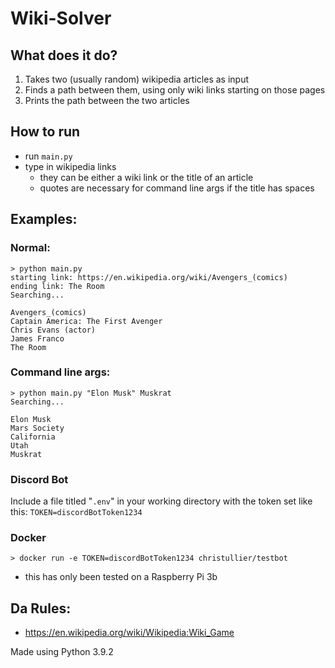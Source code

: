 # Wiki-Solver
## What does it do?
1. Takes two (usually random) wikipedia articles as input
2. Finds a path between them, using only wiki links starting on those pages
3. Prints the path between the two articles


## How to run
* run `main.py`
* type in wikipedia links
    * they can be either a wiki link or the title of an article
    * quotes are necessary for command line args if the title has spaces

## Examples:
### Normal:
```
> python main.py
starting link: https://en.wikipedia.org/wiki/Avengers_(comics)
ending link: The Room
Searching...

Avengers_(comics)
Captain America: The First Avenger
Chris Evans (actor)
James Franco
The Room
```

### Command line args:
```
> python main.py "Elon Musk" Muskrat
Searching...

Elon Musk
Mars Society
California
Utah
Muskrat
```

### Discord Bot
Include a file titled "`.env`" in your working directory with the token set like this:
`TOKEN=discordBotToken1234`

### Docker
`> docker run -e TOKEN=discordBotToken1234 christullier/testbot`

* this has only been tested on a Raspberry Pi 3b


## Da Rules:
* https://en.wikipedia.org/wiki/Wikipedia:Wiki_Game

Made using Python 3.9.2
